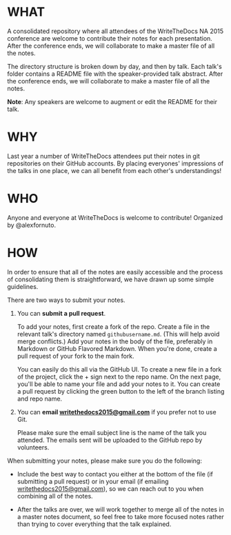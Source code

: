 # WHAT

A consolidated repository where all attendees of the WriteTheDocs NA 2015 conference are welcome to contribute their notes for each presentation. After the conference ends, we will collaborate to make a master file of all the notes.

The directory structure is broken down by day, and then by talk. Each talk's folder contains a README file with the speaker-provided talk abstract. After the conference ends, we will collaborate to make a master file of all the notes.

**Note**: Any speakers are welcome to augment or edit the README for their talk.

# WHY

Last year a number of WriteTheDocs attendees put their notes in git repositories on their GitHub accounts. By placing everyones' impressions of the talks in one place, we can all benefit from each other's understandings!

# WHO

Anyone and everyone at WriteTheDocs is welcome to contribute! Organized by @alexfornuto.

# HOW

In order to ensure that all of the notes are easily accessible and the process of consolidating them is straightforward, we have drawn up some simple guidelines.

There are two ways to submit your notes.

1. You can **submit a pull request**. 

    To add your notes, first create a fork of the repo. Create a file in the relevant talk's directory named `githubusername.md`. (This will help avoid merge conflicts.) Add your notes in the body of the file, preferably in Markdown or GitHub Flavored Markdown. When you're done, create a pull request of your fork to the main fork.

    You can easily do this all via the GitHub UI. To create a new file in a fork of the project, click the + sign next to the repo name. On the next page, you'll be able to name your file and add your notes to it. You can create a pull request by clicking the green button to the left of the branch listing and repo name.

2. You can **email writethedocs2015@gmail.com** if you prefer not to use Git.

    Please make sure the email subject line is the name of the talk you attended. The emails sent will be uploaded to the GitHub repo by volunteers.

When submitting your notes, please make sure you do the following:

* Include the best way to contact you either at the bottom of the file (if submitting a pull request) or in your email (if emailing writethedocs2015@gmail.com), so we can reach out to you when combining all of the notes.

* After the talks are over, we will work together to merge all of the notes in a master notes document, so feel free to take more focused notes rather than trying to cover everything that the talk explained.